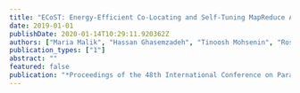 ```yaml
---
title: "ECoST: Energy-Efficient Co-Locating and Self-Tuning MapReduce Applications"
date: 2019-01-01
publishDate: 2020-01-14T10:29:11.920362Z
authors: ["Maria Malik", "Hassan Ghasemzadeh", "Tinoosh Mohsenin", "Rosario Cammarota", "Liang Zhao", "Avesta Sasan", "Houman Homayoun", "Setareh Rafatirad"]
publication_types: ["1"]
abstract: ""
featured: false
publication: "*Proceedings of the 48th International Conference on Parallel Processing (ICPP 2019)*, Kyoto, Japan"
---
```


